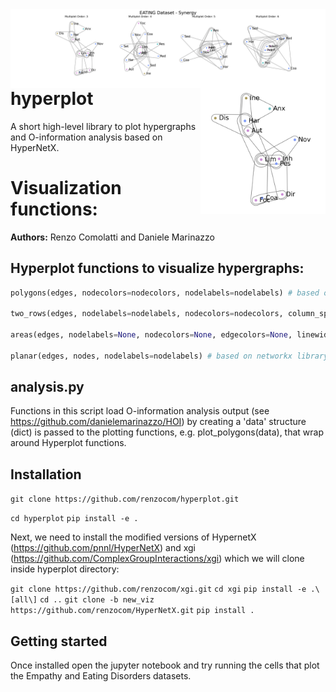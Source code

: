 <img src="figs/eating_areas_syn_labels.png" align="right" width="700pt">

<img src="figs/banner.png" align="right" width="200pt">

# hyperplot
A short high-level library to plot hypergraphs and O-information analysis based on HyperNetX.

Visualization functions:
=======
**Authors:** Renzo Comolatti and Daniele Marinazzo
<br />

## Hyperplot functions to visualize hypergraphs:
```python
polygons(edges, nodecolors=nodecolors, nodelabels=nodelabels) # based on xgi library

two_rows(edges, nodelabels=nodelabels, nodecolors=nodecolors, column_spacing=2.5, nodesize=0.11) # based on hypernetx library

areas(edges, nodelabels=None, nodecolors=None, edgecolors=None, linewidth=1) # based on hypernetx library

planar(edges, nodes, nodelabels=nodelabels) # based on networkx library
```

## analysis.py
Functions in this script load O-information analysis output (see https://github.com/danielemarinazzo/HOI) by creating a 'data' structure (dict)
is passed to the plotting functions, e.g. plot_polygons(data), that wrap around Hyperplot functions.

## Installation
`git clone https://github.com/renzocom/hyperplot.git`

`cd hyperplot`
`pip install -e .`

Next, we need to install the modified versions of HypernetX (https://github.com/pnnl/HyperNetX) and xgi (https://github.com/ComplexGroupInteractions/xgi) which we will clone inside hyperplot directory:

`git clone https://github.com/renzocom/xgi.git`
`cd xgi`
`pip install -e .\[all\]`
`cd ..`
`git clone -b new_viz https://github.com/renzocom/HyperNetX.git`
`pip install .`

## Getting started
Once installed open the jupyter notebook and try running the cells that plot the Empathy and Eating Disorders datasets.
